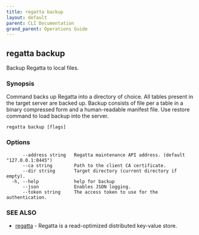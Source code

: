 ```yaml
---
title: regatta backup
layout: default
parent: CLI Documentation
grand_parent: Operations Guide
---
```

## regatta backup

Backup Regatta to local files.

### Synopsis

Command backs up Regatta into a directory of choice. All tables present in the target server are backed up.
Backup consists of file per a table in a binary compressed form and a human-readable manifest file. Use restore command to load backup into the server.

```
regatta backup [flags]
```

### Options

```
      --address string   Regatta maintenance API address. (default "127.0.0.1:8445")
      --ca string        Path to the client CA certificate.
      --dir string       Target directory (current directory if empty).
  -h, --help             help for backup
      --json             Enables JSON logging.
      --token string     The access token to use for the authentication.
```

### SEE ALSO

* [regatta](regatta.md)	 - Regatta is a read-optimized distributed key-value store.

